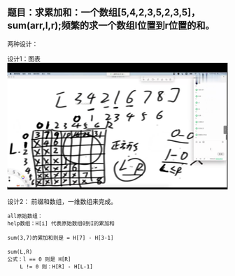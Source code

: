## 题目：求累加和：一个数组[5,4,2,3,5,2,3,5]，sum(arr,l,r);频繁的求一个数组l位置到r位置的和。
两种设计：
    
设计1：图表
![img.png](img.png)

设计2： 前缀和数组，一维数组来完成。

    all原始数组：
    help数组：H[i] 代表原始数组0到I的累加和

    sum(3,7)的累加和则是 = H[7] - H[3-1]

    sum(L,R)
    公式：l == 0 则是 H[R]
        L != 0 则：H[R] - H[L-1]